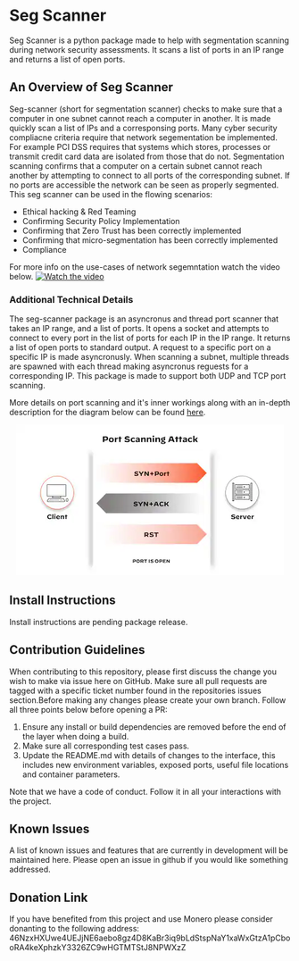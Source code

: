 # Seg Scanner
Seg Scanner is a python package made to help with segmentation scanning during network security assessments. It scans a list of ports in an IP range and returns a list of open ports.

## An Overview of Seg Scanner
Seg-scanner (short for segmentation scanner) checks to make sure that a computer in one subnet cannot reach a computer in another. It is made quickly scan a list of IPs and a corresponsing ports. Many cyber security compliacne criteria require that network segementation be implemented. For example PCI DSS requires that systems which stores, processes or transmit credit card data are isolated from those that do not. Segmentation scanning confirms that a computer on a certain subnet cannot reach another by attempting to connect to all ports of the corresponding subnet. If no ports are accessible the network can be seen as properly segmented. This seg scanner can be used in the flowing scenarios:
- Ethical hacking & Red Teaming
- Confirming Security Policy Implementation
- Confirming that Zero Trust has been correctly implemented
- Confirming that micro-segmentation has been correctly implemented
- Compliance

For more info on the use-cases of network segemntation watch the video below.
[![Watch the video](https://img.youtube.com/vi/ouvqTP3RajU/maxresdefault.jpg)](https://youtu.be/ouvqTP3RajU)

### Additional Technical Details
The seg-scanner package is an asyncronus and thread port scanner that takes an IP range, and a list of ports. It opens a socket and attempts to connect to every port in the list of ports for each IP in the IP range. It returns a list of open ports to standard output. A request to a specific port on a specific IP is made asyncronusly. When scanning a subnet, multiple threads are spawned with each thread making asyncronus reguests for a corresponding IP. This package is made to support both UDP and TCP port scanning.

More details on port scanning and it's inner workings along with an in-depth description for the diagram below can be found [here](https://www.paloaltonetworks.com/cyberpedia/what-is-a-port-scan). 

<p align="center">
    <img src="port-scanning-attack.webp" />
</p>

## Install Instructions
Install instructions are pending package release.

## Contribution Guidelines
When contributing to this repository, please first discuss the change you wish to make via issue here on GitHub. Make sure all pull requests are tagged with a specific ticket number found in the repositories issues section.Before making any changes please create your own branch. Follow all three points below before opening a PR:
1. Ensure any install or build dependencies are removed before the end of the layer when doing a build.
2.  Make sure all corresponding test cases pass.
3. Update the README.md with details of changes to the interface, this includes new environment variables, exposed ports, useful file locations and container parameters.

Note that we have a code of conduct. Follow it in all your interactions with the project.

## Known Issues
A list of known issues and features that are currently in development will be maintained here. Please open an issue in github if you would like something addressed.

## Donation Link
If you have benefited from this project and use Monero please consider donanting to the following address:
46NzxHXUwe4UEJjNE6aebo8gz4D8KaBr3iq9bLdStspNaY1xaWxGtzA1pCbooRA4keXphzkY3326ZC9wHGTMTStJ8NPWXzZ